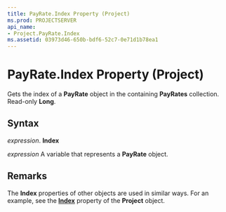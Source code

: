 ```yaml
---
title: PayRate.Index Property (Project)
ms.prod: PROJECTSERVER
api_name:
- Project.PayRate.Index
ms.assetid: 03973d46-650b-bdf6-52c7-0e71d1b78ea1
---
```



# PayRate.Index Property (Project)

Gets the index of a  **PayRate** object in the containing **PayRates** collection. Read-only **Long**.


## Syntax

 _expression_. **Index**

 _expression_ A variable that represents a **PayRate** object.


## Remarks

The  **Index** properties of other objects are used in similar ways. For an example, see the **[Index](project-index-property-project.md)** property of the **Project** object.


